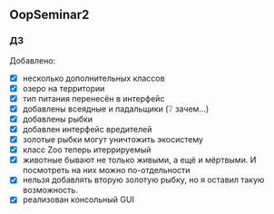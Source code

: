 ## OopSeminar2
### ДЗ
Добавлено:
- [x] несколько дополнительных классов
- [x] озеро на территории
- [x] тип питания перенесён в интерфейс
- [x] добавлены всеядные и падальщики (:grey_question: зачем...)
- [x] добавлены рыбки
- [x] добавлен интерфейс вредителей
- [x] золотые рыбки могут уничтожить экосистему
- [x] класс Zoo теперь итеррируемый
- [x] животные бывают не только живыми, а ещё и мёртвыми. И посмотреть на них можно по-отдельности
- [x] нельзя добавлять вторую золотую рыбку, но я оставил такую возможность. 
- [x] реализован консольный GUI

